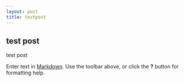 ```yaml
---
layout: post
title: testpost
---
```


## test post

test post

Enter text in [Markdown](http://daringfireball.net/projects/markdown/). Use the toolbar above, or click the **?** button for formatting help.
